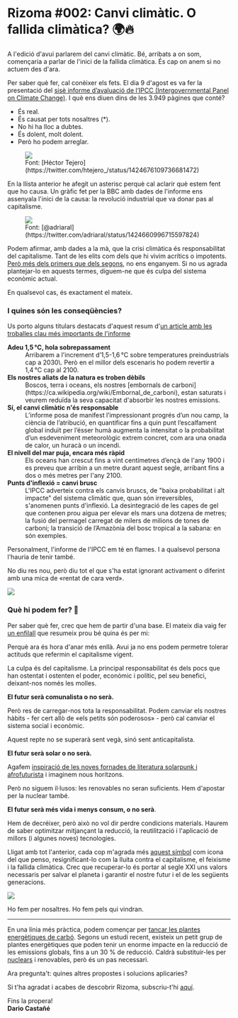 <!--
tags: [ "rizoma" ]
date_created: 2021-08-22T17:00:00+02:00
-->

# Rizoma #002: Canvi climàtic. O fallida climàtica? 🌍🔥

A l'edició d'avui parlarem del canvi climàtic. Bé, arribats a on som, començaria a parlar de l'inici de la fallida climàtica. És cap on anem si no actuem des d'ara.

Per saber què fer, cal conèixer els fets. El dia 9 d'agost es va fer la presentació del [sisè informe d’avaluació de l’IPCC (Intergovernmental Panel on Climate Change)](https://www.ipcc.ch/report/ar6/wg1/). I què ens diuen dins de les 3.949 pàgines que conté?

* És real.
* És causat per tots nosaltres (*).
* No hi ha lloc a dubtes.
* És dolent, molt dolent.
* Però ho podem arreglar.

<figure>
<img src="https://pbs.twimg.com/media/E8Vn4XhX0AcpQvv?format=jpg&name=small">
<figcaption>Font: [Héctor Tejero](https://twitter.com/htejero_/status/1424676109736681472)</figcaption>
</figure>

En la llista anterior he afegit un asterisc perquè cal aclarir què estem fent que ho causa. Un gràfic fet per la BBC amb dades de l'informe ens assenyala l'inici de la causa: la revolució industrial que va donar pas al capitalisme.

<figure>
<img src="https://pbs.twimg.com/media/E8VpnwhXoAMNuye?format=jpg&name=small">
<figcaption>Font: [@adriaral](https://twitter.com/adriaral/status/1424660996715597824)</figcaption>
</figure>

Podem afirmar, amb dades a la mà, que la crisi climàtica és responsabilitat del capitalisme. Tant de les elits com dels que hi vivim acrítics o impotents. [Però més dels primers que dels segons](https://twitter.com/Mylestring/status/1424721126534565893), no ens enganyem. Si no us agrada plantejar-lo en aquests termes, diguem-ne que és culpa del sistema econòmic actual.

En qualsevol cas, és exactament el mateix.

### I quines són les conseqüències?

Us porto alguns titulars destacats d'aquest resum d'[un article amb les troballes clau més importants de l'informe](https://www.sciencealert.com/the-key-findings-you-must-know-from-the-6th-ipcc-climate-change-report?utm_source=feedburner&utm_medium=feed&utm_campaign=Feed%3A+sciencealert-latestnews+%28ScienceAlert-Latest%29)

<dl>
<dt><strong>Adeu 1,5 °C, hola sobrepassament</strong></dt>
<dd>Arribarem a l'increment d’1,5-1,6 °C sobre temperatures preindustrials cap a 2030\. Però en el millor dels escenaris ho podem revertir a 1,4 °C cap al 2100.</dd>
<dt><strong>Els nostres aliats de la natura es troben dèbils</strong></dt>
<dd>Boscos, terra i oceans, els nostres [embornals de carboni](https://ca.wikipedia.org/wiki/Embornal_de_carboni), estan saturats i veurem reduïda la seva capacitat d'absorbir les nostres emissions.</dd>
<dt><strong>Sí, el canvi climàtic n'és responsable</strong></dt>
<dd>L’informe posa de manifest l’impressionant progrés d’un nou camp, la ciència de l’atribució, en quantificar fins a quin punt l’escalfament global induït per l’ésser humà augmenta la intensitat o la probabilitat d’un esdeveniment meteorològic extrem concret, com ara una onada de calor, un huracà o un incendi.</dd>
<dt><strong>El nivell del mar puja, encara més ràpid</strong></dt>
<dd>Els oceans han crescut fins a vint centímetres d’ençà de l'any 1900 i es preveu que arribin a un metre durant aquest segle, arribant fins a dos o més metres per l'any 2100.</dd>
<dt><strong>Punts d'inflexió = canvi brusc</strong></dt>
<dd>L'IPCC adverteix contra els canvis bruscs, de "baixa probabilitat i alt impacte" del sistema climàtic que, quan són irreversibles, s'anomenen punts d'inflexió. La desintegració de les capes de gel que contenen prou aigua per elevar els mars una dotzena de metres; la fusió del permagel carregat de milers de milions de tones de carboni; la transició de l’Amazònia del bosc tropical a la sabana: en són exemples.</dd>
</dl>

Personalment, l'informe de l'IPCC em té en flames. I a qualsevol persona l'hauria de tenir també.

No diu res nou, però diu tot el que s'ha estat ignorant activament o diferint amb una mica de «rentat de cara verd».

![](https://c.tenor.com/x7-a2vbz6YoAAAAd/this-is-not-fine-everything-is-fine.gif)

### Què hi podem fer? 🌱

Per saber què fer, crec que hem de partir d'una base. El mateix dia vaig fer [un enfilall](https://twitter.com/darccio/status/1424822193029099523) que resumeix prou bé quina és per mi:

Perquè ara és hora d'anar més enllà. Avui ja no ens podem permetre tolerar actituds que refermin el capitalisme vigent.

La culpa és del capitalisme. La principal responsabilitat és dels pocs que han ostentat i ostenten el poder, econòmic i polític, pel seu benefici, deixant-nos només les molles.

**El futur serà comunalista o no serà.**

Però res de carregar-nos tota la responsabilitat. Podem canviar els nostres hàbits - fer cert allò de «els petits són poderosos» - però cal canviar el sistema social i econòmic.

Aquest repte no se superarà sent vegà, sinó sent anticapitalista.

**El futur serà solar o no serà.**

Agafem [inspiració de les noves fornades de literatura solarpunk i afrofuturista](https://twitter.com/SolarpunkA/status/1424330389905104896?s=09) i imaginem nous horitzons.

Però no siguem il·lusos: les renovables no seran suficients. Hem d'apostar per la nuclear també.

**El futur serà més vida i menys consum, o no serà**.

Hem de decréixer, però això no vol dir perdre condicions materials. Haurem de saber optimitzar mitjançant la reducció, la reutilització i l'aplicació de millors (i algunes noves) tecnologies.

Lligat amb tot l'anterior, cada cop m'agrada més [aquest símbol](https://ca.wikipedia.org/wiki/Drei_Pfeile) com icona del que penso, resignificant-lo com la lluita contra el capitalisme, el feixisme i la fallida climàtica. Crec que recuperar-lo és portar al segle XXI uns valors necessaris per salvar el planeta i garantir el nostre futur i el de les següents generacions.

![](https://i.imgur.com/i4HKQy2.png)

Ho fem per nosaltres. Ho fem pels qui vindran.

* * *

En una línia més pràctica, podem començar per [tancar les plantes energètiques de carbó](https://oilprice.com/Latest-Energy-News/World-News/Top-5-Polluting-Power-Plants-Account-For-73-Of-Global-Emissions.html). Segons un estudi recent, existeix un petit grup de plantes energètiques que poden tenir un enorme impacte en la reducció de les emissions globals, fins a un 30 % de reducció. Caldrà substituir-les per [nuclears](https://twitter.com/OperadorNuclear/status/1427528104944316442) i renovables, però és un pas necessari.

Ara pregunta't: quines altres propostes i solucions aplicaries?

Si t'ha agradat i acabes de descobrir Rizoma, subscriu-t'hi [aquí](https://rizoma.da.rio.hn).

Fins la propera!  
**Dario Castañé**